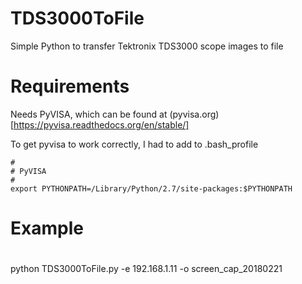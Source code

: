 # TDS3000ToFile
Simple Python to transfer Tektronix TDS3000 scope images to file

# Requirements
Needs PyVISA, which can be found at (pyvisa.org)[https://pyvisa.readthedocs.org/en/stable/]

To get pyvisa to work correctly, I had to add to .bash_profile
````
#
# PyVISA
#
export PYTHONPATH=/Library/Python/2.7/site-packages:$PYTHONPATH
````

##
#
# Example
#
python TDS3000ToFile.py -e 192.168.1.11 -o screen_cap_20180221

